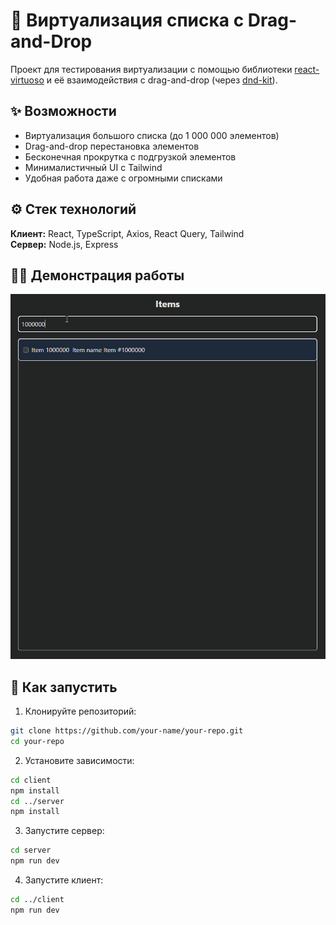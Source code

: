 # 🧪 Виртуализация списка с Drag-and-Drop

Проект для тестирования виртуализации с помощью библиотеки [react-virtuoso](https://virtuoso.dev/) и её взаимодействия с drag-and-drop (через [dnd-kit](https://dndkit.com/)).

## ✨ Возможности

- Виртуализация большого списка (до 1 000 000 элементов)
- Drag-and-drop перестановка элементов
- Бесконечная прокрутка с подгрузкой элементов
- Минималистичный UI с Tailwind
- Удобная работа даже с огромными списками

## ⚙️ Стек технологий

**Клиент:** React, TypeScript, Axios, React Query, Tailwind  
**Сервер:** Node.js, Express

## 👨‍💻 Демонстрация работы

![Демонстрация работы](./assets/demo_billionList_Work_Cut.gif)

## 🚀 Как запустить

1. Клонируйте репозиторий:
  ```bash
  git clone https://github.com/your-name/your-repo.git
  cd your-repo
  ```
2. Установите зависимости:
  ```bash
  cd client
  npm install
  cd ../server
  npm install
  ```
3. Запустите сервер:
  ```bash
  cd server
  npm run dev
  ```
4. Запустите клиент:
  ```bash
  cd ../client
  npm run dev
  ```
